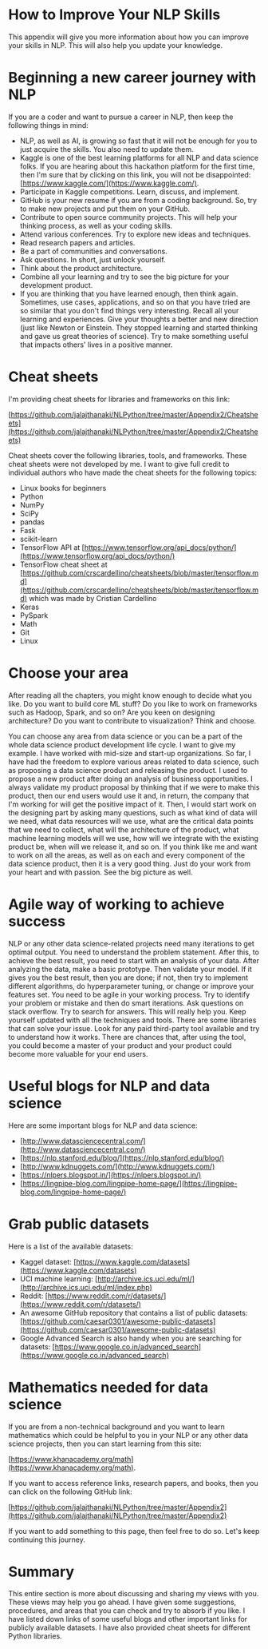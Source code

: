 # How to Improve Your NLP Skills

This appendix will give you more information about how you can improve your skills in NLP. This will also help you update your knowledge.

# Beginning a new career journey with NLP

If you are a coder and want to pursue a career in NLP, then keep the following things in mind:

*   NLP, as well as AI, is growing so fast that it will not be enough for you to just acquire the skills. You also need to update them.
*   Kaggle is one of the best learning platforms for all NLP and data science folks. If you are hearing about this hackathon platform for the first time, then I'm sure that by clicking on this link, you will not be disappointed: [https://www.kaggle.com/](https://www.kaggle.com/).
*   Participate in Kaggle competitions. Learn, discuss, and implement.
*   GitHub is your new resume if you are from a coding background. So, try to make new projects and put them on your GitHub.
*   Contribute to open source community projects. This will help your thinking process, as well as your coding skills.
*   Attend various conferences. Try to explore new ideas and techniques.
*   Read research papers and articles.
*   Be a part of communities and conversations.
*   Ask questions. In short, just unlock yourself.
*   Think about the product architecture.
*   Combine all your learning and try to see the big picture for your development product.
*   If you are thinking that you have learned enough, then think again. Sometimes, use cases, applications, and so on that you have tried are so similar that you don't find things very interesting. Recall all your learning and experiences. Give your thoughts a better and new direction (just like Newton or Einstein. They stopped learning and started thinking and gave us great theories of science). Try to make something useful that impacts others' lives in a positive manner.

# Cheat sheets

I'm providing cheat sheets for libraries and frameworks on this link:

[https://github.com/jalajthanaki/NLPython/tree/master/Appendix2/Cheatsheets](https://github.com/jalajthanaki/NLPython/tree/master/Appendix2/Cheatsheets)

Cheat sheets cover the following libraries, tools, and frameworks. These cheat sheets were not developed by me. I want to give full credit to individual authors who have made the cheat sheets for the following topics:

*   Linux books for beginners
*   Python
*   NumPy
*   SciPy
*   pandas
*   Fask
*   scikit-learn
*   TensorFlow API at [https://www.tensorflow.org/api_docs/python/](https://www.tensorflow.org/api_docs/python/)
*   TensorFlow cheat sheet at [https://github.com/crscardellino/cheatsheets/blob/master/tensorflow.md](https://github.com/crscardellino/cheatsheets/blob/master/tensorflow.md) which was made by Cristian Cardellino
*   Keras
*   PySpark
*   Math
*   Git
*   Linux

# Choose your area

After reading all the chapters, you might know enough to decide what you like. Do you want to build core ML stuff? Do you like to work on frameworks such as Hadoop, Spark, and so on? Are you keen on designing architecture? Do you want to contribute to visualization? Think and choose.

You can choose any area from data science or you can be a part of the whole data science product development life cycle. I want to give my example. I have worked with mid-size and start-up organizations. So far, I have had the freedom to explore various areas related to data science, such as proposing a data science product and releasing the product. I used to propose a new product after doing an analysis of business opportunities. I always validate my product proposal by thinking that if we were to make this product, then our end users would use it and, in return, the company that I'm working for will get the positive impact of it. Then, I would start work on the designing part by asking many questions, such as what kind of data will we need, what data resources will we use, what are the critical data points that we need to collect, what will the architecture of the product, what machine learning models will we use, how will we integrate with the existing product be, when will we release it, and so on. If you think like me and want to work on all the areas, as well as on each and every component of the data science product, then it is a very good thing. Just do your work from your heart and with passion. See the big picture as well.

# Agile way of working to achieve success

NLP or any other data science-related projects need many iterations to get optimal output. You need to understand the problem statement. After this, to achieve the best result, you need to start with an analysis of your data. After analyzing the data, make a basic prototype. Then validate your model. If it gives you the best result, then you are done; if not, then try to implement different algorithms, do hyperparameter tuning, or change or improve your features set. You need to be agile in your working process. Try to identify your problem or mistake and then do smart iterations. Ask questions on stack overflow. Try to search for answers. This will really help you. Keep yourself updated with all the techniques and tools. There are some libraries that can solve your issue. Look for any paid third-party tool available and try to understand how it works. There are chances that, after using the tool, you could become a master of your product and your product could become more valuable for your end users.

# Useful blogs for NLP and data science

Here are some important blogs for NLP and data science:

*   [http://www.datasciencecentral.com/](http://www.datasciencecentral.com/)
*   [https://nlp.stanford.edu/blog/](https://nlp.stanford.edu/blog/)
*   [http://www.kdnuggets.com/](http://www.kdnuggets.com/)
*   [https://nlpers.blogspot.in/](https://nlpers.blogspot.in/)
*   [https://lingpipe-blog.com/lingpipe-home-page/](https://lingpipe-blog.com/lingpipe-home-page/)

# Grab public datasets

Here is a list of the available datasets:

*   Kaggel dataset: [https://www.kaggle.com/datasets](https://www.kaggle.com/datasets)
*   UCI machine learning: [http://archive.ics.uci.edu/ml/](http://archive.ics.uci.edu/ml/index.php)
*   Reddit: [https://www.reddit.com/r/datasets/](https://www.reddit.com/r/datasets/)
*   An awesome GitHub repository that contains a list of public datasets: [https://github.com/caesar0301/awesome-public-datasets](https://github.com/caesar0301/awesome-public-datasets)
*   Google Advanced Search is also handy when you are searching for datasets: [https://www.google.co.in/advanced_search](https://www.google.co.in/advanced_search)

# Mathematics needed for data science

If you are from a non-technical background and you want to learn mathematics which could be helpful to you in your NLP or any other data science projects, then you can start learning from this site:

[https://www.khanacademy.org/math](https://www.khanacademy.org/math).

If you want to access reference links, research papers, and books, then you can click on the following GitHub link:

[https://github.com/jalajthanaki/NLPython/tree/master/Appendix2](https://github.com/jalajthanaki/NLPython/tree/master/Appendix2)

If you want to add something to this page, then feel free to do so. Let's keep continuing this journey.

# Summary

This entire section is more about discussing and sharing my views with you. These views may help you go ahead. I have given some suggestions, procedures, and areas that you can check and try to absorb if you like. I have listed down links of some useful blogs and other important links for publicly available datasets. I have also provided cheat sheets for different Python libraries.
